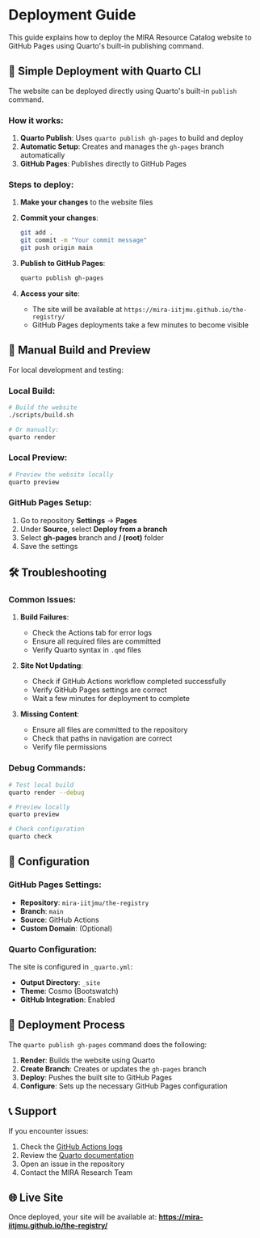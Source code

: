 # Deployment Guide

This guide explains how to deploy the MIRA Resource Catalog website to GitHub Pages using Quarto's built-in publishing command.

## 🚀 Simple Deployment with Quarto CLI

The website can be deployed directly using Quarto's built-in `publish` command.

### How it works:

1. **Quarto Publish**: Uses `quarto publish gh-pages` to build and deploy
2. **Automatic Setup**: Creates and manages the `gh-pages` branch automatically
3. **GitHub Pages**: Publishes directly to GitHub Pages

### Steps to deploy:

1. **Make your changes** to the website files
2. **Commit your changes**:
   ```bash
   git add .
   git commit -m "Your commit message"
   git push origin main
   ```

3. **Publish to GitHub Pages**:
   ```bash
   quarto publish gh-pages
   ```

4. **Access your site**:
   - The site will be available at `https://mira-iitjmu.github.io/the-registry/`
   - GitHub Pages deployments take a few minutes to become visible

## 🔧 Manual Build and Preview

For local development and testing:

### Local Build:

```bash
# Build the website
./scripts/build.sh

# Or manually:
quarto render
```

### Local Preview:

```bash
# Preview the website locally
quarto preview
```

### GitHub Pages Setup:

1. Go to repository **Settings** → **Pages**
2. Under **Source**, select **Deploy from a branch**
3. Select **gh-pages** branch and **/ (root)** folder
4. Save the settings

## 🛠️ Troubleshooting

### Common Issues:

1. **Build Failures**:
   - Check the Actions tab for error logs
   - Ensure all required files are committed
   - Verify Quarto syntax in `.qmd` files

2. **Site Not Updating**:
   - Check if GitHub Actions workflow completed successfully
   - Verify GitHub Pages settings are correct
   - Wait a few minutes for deployment to complete

3. **Missing Content**:
   - Ensure all files are committed to the repository
   - Check that paths in navigation are correct
   - Verify file permissions

### Debug Commands:

```bash
# Test local build
quarto render --debug

# Preview locally
quarto preview

# Check configuration
quarto check
```

## 📝 Configuration

### GitHub Pages Settings:

- **Repository**: `mira-iitjmu/the-registry`
- **Branch**: `main`
- **Source**: GitHub Actions
- **Custom Domain**: (Optional)

### Quarto Configuration:

The site is configured in `_quarto.yml`:
- **Output Directory**: `_site`
- **Theme**: Cosmo (Bootswatch)
- **GitHub Integration**: Enabled

## 🔄 Deployment Process

The `quarto publish gh-pages` command does the following:

1. **Render**: Builds the website using Quarto
2. **Create Branch**: Creates or updates the `gh-pages` branch
3. **Deploy**: Pushes the built site to GitHub Pages
4. **Configure**: Sets up the necessary GitHub Pages configuration

## 📞 Support

If you encounter issues:

1. Check the [GitHub Actions logs](https://github.com/mira-iitjmu/the-registry/actions)
2. Review the [Quarto documentation](https://quarto.org/)
3. Open an issue in the repository
4. Contact the MIRA Research Team

## 🌐 Live Site

Once deployed, your site will be available at:
**https://mira-iitjmu.github.io/the-registry/**
